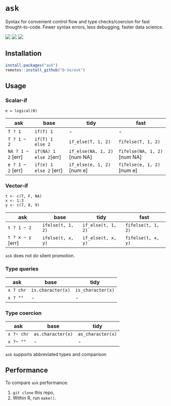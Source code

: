 # `ask`
Syntax for convenient control flow and type checks/coercion for fast thought-to-code. Fewer syntax errors, less debugging, faster data science.

<!-- badges: start -->
[![](https://img.shields.io/badge/lifecycle-experimental-orange.svg)](https://lifecycle.r-lib.org/articles/stages.html#experimental)
[![](https://codecov.io/gh/D-Se/ask/branch/main/graph/badge.svg)](https://app.codecov.io/gh/D-Se/ask?branch=main)
[![](https://img.shields.io/github/languages/code-size/D-Se/ask.svg)](https://github.com/D-Se/ask)
<!-- badges: end -->

## Installation 

```r
install.packages("ask")
remotes::install_github("D-Se/ask")
```

## Usage

### Scalar-if
```
e = logical(0)
```
| ask                	| base                    	| tidy                         	| fast                        	|
|--------------------	|-------------------------	|------------------------------	|------------------------------	|
| `T ? 1`            	| `if(T) 1`               	| -                            	| -                            	|
| `T ? 1 ~ 2`        	| `if(T) 1 else 2`        	| `if_else(T, 1, 2)`           	| `fifelse(T, 1, 2)`           	|
| `NA ? 1 ~ 2` [err] 	| `if(NA) 1 else 2`[err]  	| `if_else(NA, 1, 2)` [num NA] 	| `fifelse(NA, 1, 2)` [num NA] 	|
| `e ? 1 ~ 2` [err]  	| `if(e) 1 else 2` [err]  	| `if_else(e, 1, 2)` [num e]   	| `fifelse(e, 1, 2)` [num e]   	|

### Vector-if
```
t <- c(T, F, NA)
x <- 1:3
y <- c(7, 8, 9)
```
| ask               	| base              	| tidy              	| fast              	|
|-------------------	|-------------------	|--------------------	|--------------------	|
| `t ? 1 ~ 2`       	| `ifelse(t, 1, 2)` 	| `if_else(t, 1, 2)` 	| `fifelse(t, 1, 2)` 	|
| `t ? x ~ y` [err] 	| `ifelse(t, x, y)` 	| `if_else(t, x, y)` 	| `fifelse(t, x, y)` 	|

`ask` does not do silent promotion.

### Type queries

| ask       	| base              	| tidy              	|
|-----------	|-------------------	|-------------------	|
| `x ? chr` 	| `is.character(x)` 	| `is_character(x)` 	|
| `x ? ""`  	| -                 	| -                 	|

### Type coercion

| ask        	| base              	| tidy              	|
|------------	|-------------------	|-------------------	|
| `x ?~ chr` 	| `as.character(x)` 	| `as_character(x)` 	|
| `x ?~ ""`  	| -                 	| -                 	|

`ask` supports abbreviated types and comparison

## Performance
To compare `ask` performance:  
1. `git clone` this repo,  
2. Within R, run `make()`.
